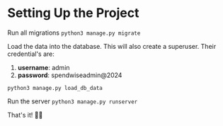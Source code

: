 # Setting Up the Project
Run all migrations
`python3 manage.py migrate`

Load the data into the database. This will also create a superuser. Their credential's are:
1. **username**: admin
2. **password**: spendwiseadmin@2024

`python3 manage.py load_db_data`

Run the server
`python3 manage.py runserver`

That's it! 🍰✨